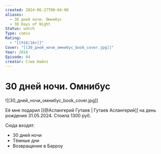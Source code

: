 ```yaml
---
created: 2024-06-27T00:04:00
aliases:
  - 30 дней ночи. Омнибус
  - 30 Days of Night
Status: watch
Type: comix
Rating:
  - "[[®️16|16+]]"
Cover: "[[30_дней_ночи_омнибус_book_cover.jpg]]"
Year: 2018
Episode: 84
creator: Стив Найлз
---
```


# 30 дней ночи. Омнибус

![[30_дней_ночи_омнибус_book_cover.jpg]]

Её мне подарил [[@Аслангерий Гутаев | Гутаев Аслангерий]] на день рождения 31.05.2024. Стоила 1300 руб.

Сюда входят:
- 30 дней ночи
- Тëмные дни
- Возвращение в Барроу
